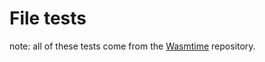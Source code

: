 # File tests

note: all of these tests come from the [Wasmtime](https://github.com/bytecodealliance/wasmtime)
repository.
